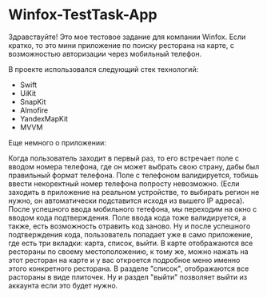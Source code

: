 # Winfox-TestTask-App

Здравствуйте! Это мое тестовое задание для компании Winfox. Если кратко, то это мини приложение по поиску ресторана на карте,
с возможностью авторизации через мобильный телефон.

В проекте использовался следующий стек технологий:

- Swift
- UiKit
- SnapKit
- Almofire
- YandexMapKit
- MVVM

Еще немного о приложении:

Когда пользователь заходит в первый раз, то его встречает поле с вводом номера телефона, где он может выбрать свою страну, дабы был правильный формат телефона.
Поле с телефоном валидируется, тобишь ввести некоректный номер телефона попросту невозможно. (Если заходить в приложение на реальном устройстве, 
то выбирать регион не нужно, он автоматически подставится исходя из вышего IP адреса). После успешного ввода мобильного тетефона, мы переходим на окно
с вводом кода подтверждения. Поле ввода кода тоже валидируется, а также, есть возможность отравить код заново. Ну и после успешного подтверждения кода, 
пользователь попадает уже в само приложение, где есть три вкладки: карта, список, выйти. В карте отображаются все рестораны по своему местоположению, к тому же,
можно нажать на этот ресторан на карте и у вас откроется подробное меню именно этого конкретного ресторана. В разделе "список", отображаются все растораны в
виде плиточек. Ну и раздел "выйти" позволяет выйти из аккаунта если это будет нужно.
